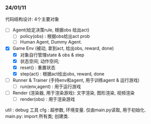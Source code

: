 ### 24/01/11
代码结构设计: 4个主要对象
- [ ] Agent(给定决策rule, 根据obs 给出act)
  - [ ] policy(obs) : 根据obs给出act prob
  - [ ] Human Agent, Dummy Agent. 
- [x] Game Env (被动, 拿到act, 给出obs, reward, done)  
  - [x] 对象自行管理state & obs & step
  - [x] 状态空间; 动作空间; 
  - [x] reset() : 重置状态
  - [x] step(act) : 根据act给出obs, reward, done
- [ ] Runner & Trainer (手持env和agent, 用于训练agent & 运行游戏)
  - [ ] run(env,agent) : 用于运行游戏
- [ ] Render (渲染器, 用于渲染游戏): 文字渲染, 图形渲染, 视频渲染
  - [ ] render(obs) : 用于渲染游戏

util : debug 工具
cfg  : 超参数, 环境变量. 仅由main.py读取, 用于初始化.
main.py: import 所有类; 创建类.


